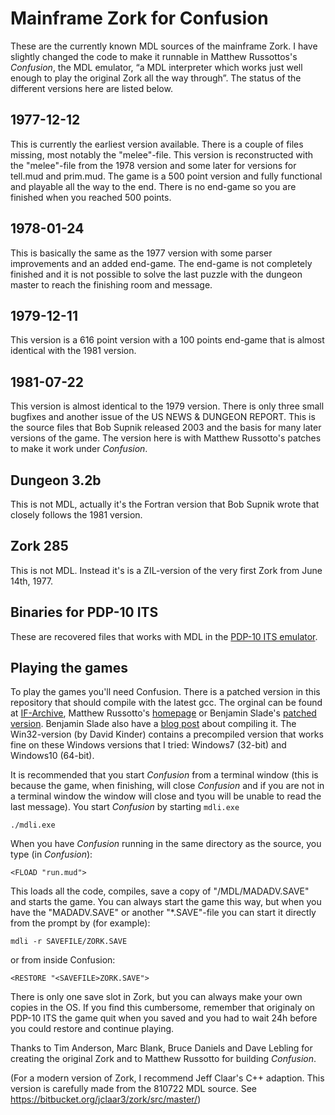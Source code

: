 # Mainframe Zork for Confusion
These are the currently known MDL sources of the mainframe Zork. I have slightly changed the code to make it runnable in Matthew Russottos's 
*Confusion*, the MDL emulator, “a MDL interpreter which works just well enough to play the original Zork all the way through”. The status of the different
versions here are listed below.
## 1977-12-12
This is currently the earliest version available. There is a couple of files missing, most notably the "melee"-file. This version is reconstructed with the "melee"-file from the 1978 version and some later for versions for tell.mud and prim.mud. The game is a 500 point version and fully functional and playable all the way to the end. There is no end-game so you are finished when you reached 500 points. 
## 1978-01-24
This is basically the same as the 1977 version with some parser improvements and an added end-game. The end-game is not completely finished and it is not possible to solve the last puzzle with the dungeon master to reach the finishing room and message.
## 1979-12-11
This version is a 616 point version with a 100 points end-game that is almost identical with the 1981 version.
## 1981-07-22
This version is almost identical to the 1979 version. There is only three small bugfixes and another issue of the US NEWS & DUNGEON REPORT. This is the source files that Bob Supnik released 2003 and the basis for many later versions of the game. The version here is with Matthew Russotto's patches to make it work under *Confusion*.
## Dungeon 3.2b
This is not MDL, actually it's the Fortran version that Bob Supnik wrote that closely follows the 1981 version.
## Zork 285
This is not MDL. Instead it's is a ZIL-version of the very first Zork from June 14th, 1977.
## Binaries for PDP-10 ITS
These are recovered files that works with MDL in the [PDP-10 ITS emulator](https://github.com/PDP-10/its). 
## Playing the games
To play the games you'll need Confusion. There is a patched version in this repository that should compile with the latest gcc. The orginal can be found at [IF-Archive](http://www.ifarchive.org/indexes/if-archive/programming/mdl/interpreters/confusion/), Matthew Russotto's
[homepage](http://www.russotto.net/git/mrussotto/confusion) or Benjamin Slade's [patched version](https://gitlab.com/emacsomancer/confusion-mdl). Benjamin Slade also have a
[blog post](https://babbagefiles.xyz/zork-confusion/) about compiling it. The Win32-version (by David Kinder) contains a precompiled version that works fine on these Windows 
versions that I tried: Windows7 (32-bit) and Windows10 (64-bit).

It is recommended that you start *Confusion* from a terminal window (this is because the game, when finishing, will close *Confusion* and if you are not in a terminal window the window will close and tyou will be unable to read the last message). You start *Confusion* by starting `mdli.exe`
```
./mdli.exe
```
When you have *Confusion* running in the same directory as the source, you type (in *Confusion*):
~~~
<FLOAD "run.mud">
~~~
This loads all the code, compiles, save a copy of "/MDL/MADADV.SAVE" and starts the game. You can always start the game this way, but when you have the "MADADV.SAVE" 
or another "*.SAVE"-file you can start it directly from the prompt by (for example):
~~~
mdli -r SAVEFILE/ZORK.SAVE
~~~
or from inside Confusion:
~~~
<RESTORE "<SAVEFILE>ZORK.SAVE">
~~~
There is only one save slot in Zork, but you can always make your own copies in the OS. If you find this cumbersome, remember that originaly on PDP-10 ITS the game quit 
when you saved and you had to wait 24h before you could restore and continue playing.

Thanks to Tim Anderson, Marc Blank, Bruce Daniels and Dave Lebling for creating the original Zork and to Matthew Russotto for building *Confusion*. 

(For a modern version of Zork, I recommend Jeff Claar's C++ adaption. This version is carefully made from the 810722 MDL source. See https://bitbucket.org/jclaar3/zork/src/master/) 
